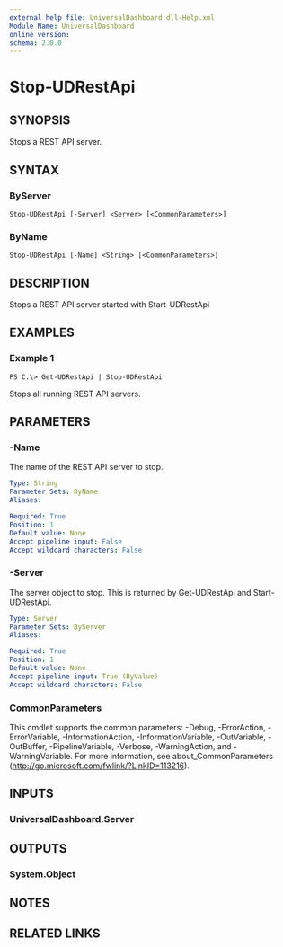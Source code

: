 ```yaml
---
external help file: UniversalDashboard.dll-Help.xml
Module Name: UniversalDashboard
online version: 
schema: 2.0.0
---
```


# Stop-UDRestApi

## SYNOPSIS
Stops a REST API server.

## SYNTAX

### ByServer
```
Stop-UDRestApi [-Server] <Server> [<CommonParameters>]
```

### ByName
```
Stop-UDRestApi [-Name] <String> [<CommonParameters>]
```

## DESCRIPTION
Stops a REST API server started with Start-UDRestApi

## EXAMPLES

### Example 1
```
PS C:\> Get-UDRestApi | Stop-UDRestApi
```

Stops all running REST API servers.

## PARAMETERS

### -Name
The name of the REST API server to stop.

```yaml
Type: String
Parameter Sets: ByName
Aliases: 

Required: True
Position: 1
Default value: None
Accept pipeline input: False
Accept wildcard characters: False
```

### -Server
The server object to stop. This is returned by Get-UDRestApi and Start-UDRestApi.

```yaml
Type: Server
Parameter Sets: ByServer
Aliases: 

Required: True
Position: 1
Default value: None
Accept pipeline input: True (ByValue)
Accept wildcard characters: False
```

### CommonParameters
This cmdlet supports the common parameters: -Debug, -ErrorAction, -ErrorVariable, -InformationAction, -InformationVariable, -OutVariable, -OutBuffer, -PipelineVariable, -Verbose, -WarningAction, and -WarningVariable. For more information, see about_CommonParameters (http://go.microsoft.com/fwlink/?LinkID=113216).

## INPUTS

### UniversalDashboard.Server

## OUTPUTS

### System.Object

## NOTES

## RELATED LINKS


